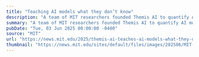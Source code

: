 ```yaml
---
title: "Teaching AI models what they don’t know"
description: "A team of MIT researchers founded Themis AI to quantify AI model uncertainty and address knowledge gaps."
summary: "A team of MIT researchers founded Themis AI to quantify AI model uncertainty and address knowledge gaps."
pubDate: "Tue, 03 Jun 2025 00:00:00 -0400"
source: "MIT"
url: "https://news.mit.edu/2025/themis-ai-teaches-ai-models-what-they-dont-know-0603"
thumbnail: "https://news.mit.edu/sites/default/files/images/202506/MIT-ThemisAI-01-Press.jpg"
---
```


